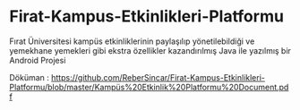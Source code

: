 # Firat-Kampus-Etkinlikleri-Platformu
Fırat Üniversitesi kampüs etkinliklerinin paylaşılıp yönetilebildiği ve yemekhane yemekleri gibi ekstra özellikler kazandırılmış Java ile yazılmış bir Android Projesi

Döküman : https://github.com/ReberSincar/Firat-Kampus-Etkinlikleri-Platformu/blob/master/Kampüs%20Etkinlik%20Platformu%20Document.pdf
